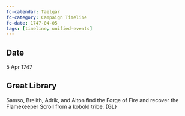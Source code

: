 ```yaml
---
fc-calendar: Taelgar
fc-category: Campaign Timeline
fc-date: 1747-04-05
tags: [timeline, unified-events]
---
```


## Date
5 Apr 1747

##  Great Library
Samso, Brelith, Adrik, and Alton find the Forge of Fire and recover the Flamekeeper Scroll from a kobold tribe. {GL} 

